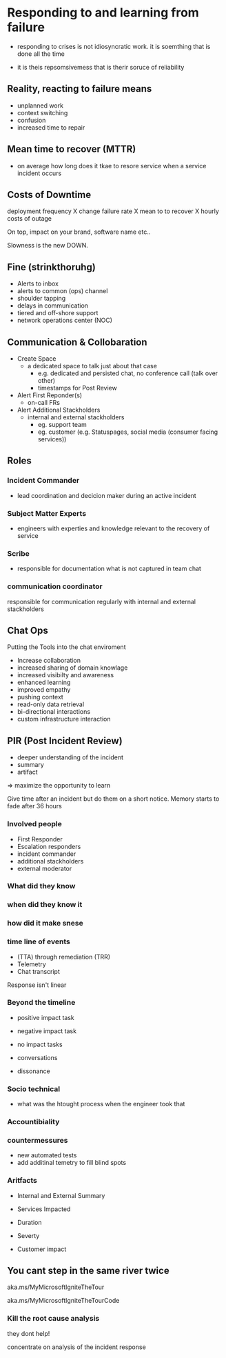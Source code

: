 # Responding to and learning from failure

- responding to crises is not idiosyncratic work. it is soemthing that is done all the time

- it is theis repsomsivemess that is therir soruce of reliability

## Reality, reacting to failure means

- unplanned work
- context switching
- confusion
- increased time to repair

## Mean time to recover (MTTR)

- on average how long does it tkae to resore service when a service incident occurs

## Costs of Downtime

deployment frequency X change failure rate X mean to to recover X hourly costs of outage

On top, impact on your brand, software name etc..

Slowness is the new DOWN.

## Fine (strinkthoruhg)

- Alerts to inbox
- alerts to common (ops) channel
- shoulder tapping
- delays in communication
- tiered and off-shore support
- network operations center (NOC)

## Communication & Collobaration

- Create Space
  - a dedicated space to talk just about that case
    - e.g. dedicated and persisted chat, no conference call (talk over other)
    - timestamps for Post Review
- Alert First Reponder(s)
  - on-call FRs
- Alert Additional Stackholders
  - internal and external stackholders
    - eg. support team
    - eg. customer (e.g. Statuspages, social media (consumer facing services))

## Roles

### Incident Commander

- lead coordination and decicion maker during an active incident

### Subject Matter Experts

- engineers with experties and knowledge relevant to the recovery of service

### Scribe

- responsible for documentation what is not captured in team chat

### communication coordinator

responsible for communication regularly with internal and external stackholders

## Chat Ops

Putting the Tools into the chat enviroment

- Increase collaboration
- increased sharing of domain knowlage
- increased visibilty and awareness
- enhanced learning
- improved empathy
- pushing context
- read-only data retrieval
- bi-directional interactions
- custom infrastructure interaction

## PIR (Post Incident Review)

- deeper understanding of the incident
- summary
- artifact

=> maximize the opportunity to learn

Give time after an incident but do them on a short notice.
Memory starts to fade after 36 hours

### Involved people

- First Responder
- Escalation responders
- incident commander
- additional stackholders
- external moderator

### What did they know

### when did they know it

### how did it make snese

### time line of events

- (TTA) through remediation (TRR)
- Telemetry
- Chat transcript

Response isn't linear


### Beyond the timeline

- positive impact task
- negative impact task
- no impact tasks

- conversations
- dissonance

### Socio technical

- what was the htought process when the engineer took that

### Accountibiality

### countermessures

- new automated tests
- add additinal temetry to fill blind spots

### Aritfacts

- Internal and External Summary

- Services Impacted
- Duration
- Severty
- Customer impact

## You cant step in the same river twice

aka.ms/MyMicrosoftIgniteTheTour

aka.ms/MyMicrosoftIgniteTheTourCode

### Kill the root cause analysis

they dont help!

concentrate on analysis of the incident response